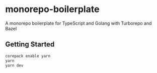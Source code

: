# monorepo-boilerplate

A monorepo boilerplate for TypeScript and Golang with Turborepo and Bazel

## Getting Started

```sh
corepack enable yarn
yarn
yarn dev
```

